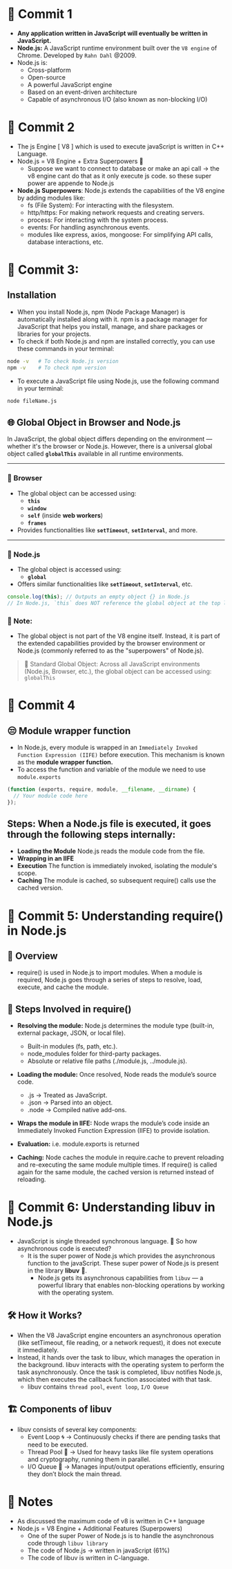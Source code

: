 # 📝 Commit 1

- **Any application written in JavaScript will eventually be written in JavaScript.**
- **Node.js:** A JavaScript runtime environment built over the `V8 engine` of Chrome. Developed by `Rahn Dahl` @2009.
- Node.js is:
  - Cross-platform
  - Open-source
  - A powerful JavaScript engine
  - Based on an event-driven architecture
  - Capable of asynchronous I/O (also known as non-blocking I/O)

# 📝 Commit 2

- The js Engine [ V8 ] which is used to execute javaScript is written in C++ Language.
- Node.js = V8 Engine + Extra Superpowers 🚀
  - Suppose we want to connect to database or make an api call -> the v8 engine cant do that as it only execute js code. so these super power are appende to Node.js
- **Node.js Superpowers**: Node.js extends the capabilities of the V8 engine by adding modules like:
  - fs (File System): For interacting with the filesystem.
  - http/https: For making network requests and creating servers.
  - process: For interacting with the system process.
  - events: For handling asynchronous events.
  - modules like express, axios, mongoose: For simplifying API calls, database interactions, etc.

# 📝 Commit 3:

## Installation

- When you install Node.js, npm (Node Package Manager) is automatically installed along with it. npm is a package manager for JavaScript that helps you install, manage, and share packages or libraries for your projects.
- To check if both Node.js and npm are installed correctly, you can use these commands in your terminal:

```bash
node -v   # To check Node.js version
npm -v    # To check npm version
```

- To execute a JavaScript file using Node.js, use the following command in your terminal:

```bash
node fileName.js
```

## 🌐 Global Object in Browser and Node.js

In JavaScript, the global object differs depending on the environment — whether it's the browser or Node.js. However, there is a universal global object called **`globalThis`** available in all runtime environments.

---

### 🤔 Browser

- The global object can be accessed using:
  - **`this`**
  - **`window`**
  - **`self`** (inside **web workers**)
  - **`frames`**
- Provides functionalities like **`setTimeout`**, **`setInterval`**, and more.

---

### 🤔 Node.js

- The global object is accessed using:
  - **`global`**
- Offers similar functionalities like **`setTimeout`**, **`setInterval`**, etc.

```javascript
console.log(this); // Outputs an empty object {} in Node.js
// In Node.js, `this` does NOT reference the global object at the top level.
```

### 📝 Note:

- The global object is not part of the V8 engine itself. Instead, it is part of the extended capabilities provided by the browser environment or Node.js (commonly referred to as the "superpowers" of Node.js).

> 🤣 Standard Global Object: Across all JavaScript environments (Node.js, Browser, etc.), the global object can be accessed using: `globalThis`

# 📝 Commit 4

## 😒 Module wrapper function

- In Node.js, every module is wrapped in an `Immediately Invoked Function Expression (IIFE)` before execution. This mechanism is known as the **module wrapper function.**
- To access the function and variable of the module we need to use `module.exports`

```js
(function (exports, require, module, __filename, __dirname) {
  // Your module code here
});
```

## Steps: When a Node.js file is executed, it goes through the following steps internally:

- **Loading the Module** Node.js reads the module code from the file.
- **Wrapping in an IIFE**
- **Execution** The function is immediately invoked, isolating the module's scope.
- **Caching** The module is cached, so subsequent require() calls use the cached version.

# 📝 Commit 5: Understanding require() in Node.js

## 🤔 Overview

- require() is used in Node.js to import modules. When a module is required, Node.js goes through a series of steps to resolve, load, execute, and cache the module.

## 🤔 Steps Involved in require()

- **Resolving the module:** Node.js determines the module type (built-in, external package, JSON, or local file).

  - Built-in modules (fs, path, etc.).
  - node_modules folder for third-party packages.
  - Absolute or relative file paths (./module.js, ../module.js).

- **Loading the module:** Once resolved, Node reads the module’s source code.

  - .js → Treated as JavaScript.
  - .json → Parsed into an object.
  - .node → Compiled native add-ons.

- **Wraps the module in IIFE:** Node wraps the module’s code inside an Immediately Invoked Function Expression (IIFE) to provide isolation.
- **Evaluation:** i.e. module.exports is returned
- **Caching:** Node caches the module in require.cache to prevent reloading and re-executing the same module multiple times. If require() is called again for the same module, the cached version is returned instead of reloading.

# 📝 Commit 6: Understanding libuv in Node.js

- JavaScript is single threaded synchronous language. 🧐 So how asynchronous code is executed?
  - It is the super power of Node.js which provides the asynchronous function to the javaScript. These super power of Node.js is present in the library **libuv** 🐉.
    - Node.js gets its asynchronous capabilities from `libuv` — a powerful library that enables non-blocking operations by working with the operating system.

## 🛠 How it Works?

- When the V8 JavaScript engine encounters an asynchronous operation (like setTimeout, file reading, or a network request), it does not execute it immediately.
- Instead, it hands over the task to libuv, which manages the operation in the background. libuv interacts with the operating system to perform the task asynchronously. Once the task is completed, libuv notifies Node.js, which then executes the callback function associated with that task.
  - libuv contains `thread pool`, `event loop`, `I/O Queue`

## 🏗 Components of libuv

- libuv consists of several key components:
  - Event Loop 🌀 → Continuously checks if there are pending tasks that need to be executed.
  - Thread Pool 🔄 → Used for heavy tasks like file system operations and cryptography, running them in parallel.
  - I/O Queue 📩 → Manages input/output operations efficiently, ensuring they don’t block the main thread.

# 📒 Notes

- As discussed the maximum code of v8 is written in C++ language
- Node.js = V8 Engine + Additional Features (Superpowers)
  - One of the super Power of Node.js is to handle the asynchronous code through `libuv library`
  - The code of Node.js -> written in javaScript (61%)
  - The code of libuv is written in C-language.
